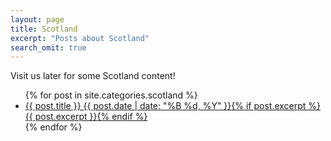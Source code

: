 ```yaml
---
layout: page
title: Scotland
excerpt: "Posts about Scotland"
search_omit: true
---
```


Visit us later for some Scotland content!

<ul class="post-list">
{% for post in site.categories.scotland %} 
  <li><article><a href="{{ site.url }}{{ post.url }}">{{ post.title }} <span class="entry-date"><time datetime="{{ post.date | date_to_xmlschema }}">{{ post.date | date: "%B %d, %Y" }}</time></span>{% if post.excerpt %} <span class="excerpt">{{ post.excerpt }}</span>{% endif %}</a></article></li>
{% endfor %}
</ul>
